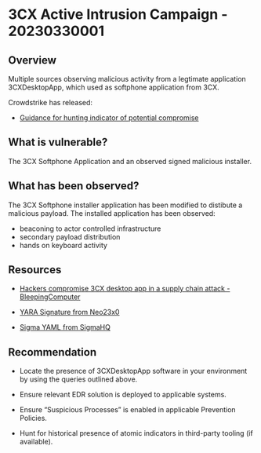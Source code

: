 # 3CX Active Intrusion Campaign - 20230330001

## Overview
Multiple sources observing malicious activity from a legtimate application 3CXDesktopApp, which used as softphone application from 3CX.

Crowdstrike has released:

- [Guidance for hunting indicator of potential compromise](https://www.reddit.com/r/crowdstrike/comments/125r3uu/20230329_situational_awareness_crowdstrike/)

## What is vulnerable?
The 3CX Softphone Application and an observed signed malicious installer.

## What has been observed?
The 3CX Softphone installer application has been modified to distibute a malicious payload. The installed application has been observed:
- beaconing to actor controlled infrastructure
- secondary payload distribution
- hands on keyboard activity

## Resources

- [Hackers compromise 3CX desktop app in a supply chain attack - BleepingComputer](https://www.bleepingcomputer.com/news/security/hackers-compromise-3cx-desktop-app-in-a-supply-chain-attack/)

- [YARA Signature from Neo23x0](https://github.com/Neo23x0/signature-base/blob/master/yara/gen_mal_3cx_compromise_mar23.yar)

- [Sigma YAML from SigmaHQ](https://github.com/SigmaHQ/sigma/blob/master/rules/web/proxy_generic/proxy_malware_3cx_compromise.yml)

## Recommendation
- Locate the presence of 3CXDesktopApp software in your environment by using the queries outlined above.

- Ensure relevant EDR solution is deployed to applicable systems.

- Ensure “Suspicious Processes” is enabled in applicable Prevention Policies.

- Hunt for historical presence of atomic indicators in third-party tooling (if available).